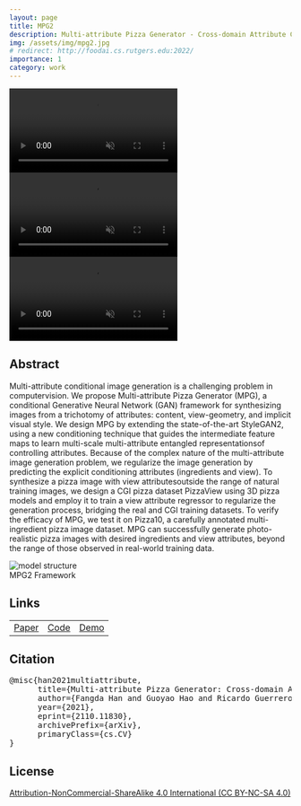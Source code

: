 ```yaml
---
layout: page
title: MPG2
description: Multi-attribute Pizza Generator - Cross-domain Attribute Control with Conditional StyleGAN
img: /assets/img/mpg2.jpg
# redirect: http://foodai.cs.rutgers.edu:2022/
importance: 1
category: work
---
```


<div class="row">
    <div class="col-sm mt-3 mt-md-0">
        <video class="video-fluid z-depth-1" autoplay loop controls muted>
            <source src="/assets/video/lerp_ingr.mp4" type="video/mp4" />
        </video>
    </div>
    <div class="col-sm mt-3 mt-md-0">
        <video class="video-fluid z-depth-1" autoplay loop controls muted>
            <source src="/assets/video/lerp_view.mp4" type="video/mp4" />
        </video>
    </div>
    <div class="col-sm mt-3 mt-md-0">
        <video class="video-fluid z-depth-1" autoplay loop controls muted>
            <source src="/assets/video/lerp_z.mp4" type="video/mp4" />
        </video>
    </div>
</div>

<h2> Abstract </h2>
<p> Multi-attribute conditional image generation is a challenging problem in computervision. We propose Multi-attribute Pizza Generator (MPG), a conditional Generative Neural Network (GAN) framework for synthesizing images from a trichotomy of attributes: content, view-geometry, and implicit visual style. We design MPG by extending the state-of-the-art StyleGAN2, using a new conditioning technique that guides the intermediate feature maps to learn multi-scale multi-attribute entangled representationsof controlling attributes. Because of the complex nature of the multi-attribute image generation problem, we regularize the image generation by predicting the explicit conditioning attributes (ingredients and view). To synthesize a pizza image with view attributesoutside the range of natural training images, we design a CGI pizza dataset PizzaView using 3D pizza models and employ it to train a view attribute regressor to regularize the generation process, bridging the real and CGI training datasets. To verify the efficacy of MPG, we test it on Pizza10, a carefully annotated multi-ingredient pizza image dataset. MPG can successfully generate photo-realistic pizza images with desired ingredients and view attributes, beyond the range of those observed in real-world training data. </p>

<div class="row">
    <div class="col-sm mt-3 mt-md-0">
        <img class="img-fluid rounded z-depth-1" src="{{ '/assets/img/mpg2.jpg' | relative_url }}" alt="model structure" title="example image"/>
    </div>
</div>
<div class="caption">
    MPG2 Framework
</div>

<h2> Links </h2>
<table class="table table-bordered text-center">
      <td><a href="https://arxiv.org/abs/2110.11830"><div>Paper</div></a></td>
      <td><a href="https://github.com/klory/MPG2"><div>Code</div></a></td>
      <td><a href="http://foodai.cs.rutgers.edu:2022"><div>Demo</div></a></td>
</table>

<h2> Citation </h2>
<pre>@misc{han2021multiattribute,
      title={Multi-attribute Pizza Generator: Cross-domain Attribute Control with Conditional StyleGAN}, 
      author={Fangda Han and Guoyao Hao and Ricardo Guerrero and Vladimir Pavlovic},
      year={2021},
      eprint={2110.11830},
      archivePrefix={arXiv},
      primaryClass={cs.CV}
}
</pre>

<h2> License </h2>
<a href="https://creativecommons.org/licenses/by-nc-sa/4.0/" target="_blank">Attribution-NonCommercial-ShareAlike 4.0 International (CC BY-NC-SA 4.0)</a>